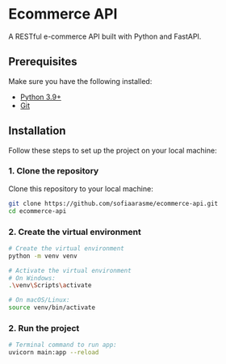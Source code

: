 # Ecommerce API  

A RESTful e-commerce API built with Python and FastAPI.

## Prerequisites  
Make sure you have the following installed:  
- [Python 3.9+](https://www.python.org/downloads/)  
- [Git](https://git-scm.com/)  

## Installation  
Follow these steps to set up the project on your local machine:  

### 1. Clone the repository  
Clone this repository to your local machine:  
```bash  
git clone https://github.com/sofiaarasme/ecommerce-api.git  
cd ecommerce-api
```

### 2. Create the virtual environment
```bash  
# Create the virtual environment  
python -m venv venv  

# Activate the virtual environment  
# On Windows:  
.\venv\Scripts\activate  

# On macOS/Linux:  
source venv/bin/activate  
```

### 2. Run the project
```bash  
# Terminal command to run app:  
uvicorn main:app --reload
```